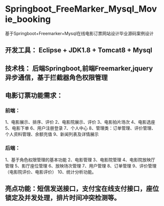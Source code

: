 # Springboot_FreeMarker_Mysql_Movie_booking
基于Springboot+Freemarker+Mysql在线电影订票网站设计毕业源码案例设计
## 开发工具： Eclipse + JDK1.8 + Tomcat8 + Mysql
## 技术栈： 后端Springboot,前端Freemarker,jquery异步通信，基于拦截器角色权限管理

## 电影订票功能需求：
### 前端：
1、电影展示、排序、评价
2、电影院展示、评价
3、电影拍片场次
4、电影选座
5、电影下单
6、用户注册登录
7、个人中心
8、管理类：订单管理、评价管理、个人资料管理、余额充值
9、新闻列表及详情展示
### 后端：
1、基于角色权限管理的基本功能
2、电影管理
3、电影院管理
4、电影院放映厅管理
5、影厅座位管理
6、放映场次管理
7、用户管理
8、订单管理
9、评价管理（电影院评价、电影评价）
10、统计分析功能。

## 亮点功能：短信发送接口，支付宝在线支付接口，座位锁定及并发处理，排片时间冲突检测等。
